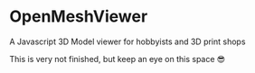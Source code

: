 # OpenMeshViewer
A Javascript 3D Model viewer for hobbyists and 3D print shops

This is very not finished, but keep an eye on this space 😎
